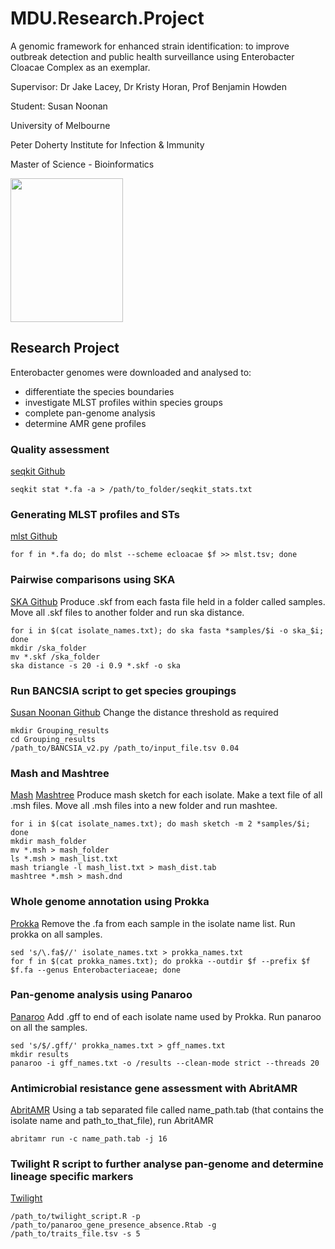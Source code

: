 # MDU.Research.Project

A genomic framework for enhanced strain identification: to improve outbreak detection and public health surveillance using Enterobacter Cloacae Complex 
as an exemplar.

Supervisor: Dr Jake Lacey, Dr Kristy Horan, Prof Benjamin Howden

Student: Susan Noonan

University of Melbourne

Peter Doherty Institute for Infection & Immunity

Master of Science - Bioinformatics

<img src="/IMG_0822.png" width=180 height=230>

## Research Project

Enterobacter genomes were downloaded and analysed to:
- differentiate the species boundaries
- investigate MLST profiles within species groups
- complete pan-genome analysis
- determine AMR gene profiles

### Quality assessment
[seqkit Github](https://bioinf.shenwei.me/seqkit/)

```Linux
seqkit stat *.fa -a > /path/to_folder/seqkit_stats.txt
```

### Generating MLST profiles and STs
[mlst Github](https://github.com/tseemann/mlst)

```Linux
for f in *.fa do; do mlst --scheme ecloacae $f >> mlst.tsv; done
```

### Pairwise comparisons using SKA
[SKA Github](https://github.com/simonrharris/SKA)
Produce .skf from each fasta file held in a folder called samples.
Move all .skf files to another folder and run ska distance.

```Linux
for i in $(cat isolate_names.txt); do ska fasta *samples/$i -o ska_$i; done
mkdir /ska_folder
mv *.skf /ska_folder
ska distance -s 20 -i 0.9 *.skf -o ska
```

### Run BANCSIA script to get species groupings
[Susan Noonan Github](https://github.com/S-Noonan/MDU.Research.Project/blob/main/BANCSIA_v2.py)
Change the distance threshold as required
```Linux
mkdir Grouping_results
cd Grouping_results
/path_to/BANCSIA_v2.py /path_to/input_file.tsv 0.04
```


### Mash and Mashtree
[Mash](https://github.com/marbl/Mash)
[Mashtree](https://github.com/lskatz/mashtree)
Produce mash sketch for each isolate.  Make a text file of all .msh files. Move all .msh files into a new folder and run mashtee.

```Linux
for i in $(cat isolate_names.txt); do mash sketch -m 2 *samples/$i; done
mkdir mash_folder
mv *.msh > mash_folder
ls *.msh > mash_list.txt
mash triangle -l mash_list.txt > mash_dist.tab
mashtree *.msh > mash.dnd
```

### Whole genome annotation using Prokka
[Prokka](https://github.com/tseemann/prokka)
Remove the .fa from each sample in the isolate name list. Run prokka on all samples.

```Linux
sed 's/\.fa$//' isolate_names.txt > prokka_names.txt
for f in $(cat prokka_names.txt); do prokka --outdir $f --prefix $f $f.fa --genus Enterobacteriaceae; done
```

### Pan-genome analysis using Panaroo
[Panaroo](https://github.com/gtonkinhill/panaroo)
Add .gff to end of each isolate name used by Prokka. Run panaroo on all the samples.

```Linux
sed 's/$/.gff/' prokka_names.txt > gff_names.txt
mkdir results
panaroo -i gff_names.txt -o /results --clean-mode strict --threads 20
```

### Antimicrobial resistance gene assessment with AbritAMR
[AbritAMR](https://github.com/MDU-PHL/abritamr)
Using a tab separated file called name_path.tab (that contains the isolate name and path_to_that_file), run AbritAMR

```Linux
abritamr run -c name_path.tab -j 16
```

### Twilight R script to further analyse pan-genome and determine lineage specific markers
[Twilight](https://github.com/twilight-rs/twilight)

```Linux
/path_to/twilight_script.R -p /path_to/panaroo_gene_presence_absence.Rtab -g /path_to/traits_file.tsv -s 5
```
